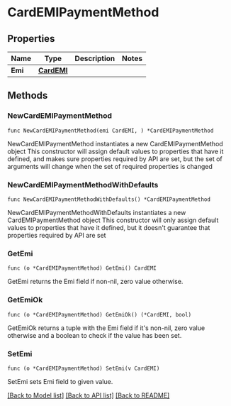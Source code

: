 # CardEMIPaymentMethod

## Properties

Name | Type | Description | Notes
------------ | ------------- | ------------- | -------------
**Emi** | [**CardEMI**](CardEMI.md) |  | 

## Methods

### NewCardEMIPaymentMethod

`func NewCardEMIPaymentMethod(emi CardEMI, ) *CardEMIPaymentMethod`

NewCardEMIPaymentMethod instantiates a new CardEMIPaymentMethod object
This constructor will assign default values to properties that have it defined,
and makes sure properties required by API are set, but the set of arguments
will change when the set of required properties is changed

### NewCardEMIPaymentMethodWithDefaults

`func NewCardEMIPaymentMethodWithDefaults() *CardEMIPaymentMethod`

NewCardEMIPaymentMethodWithDefaults instantiates a new CardEMIPaymentMethod object
This constructor will only assign default values to properties that have it defined,
but it doesn't guarantee that properties required by API are set

### GetEmi

`func (o *CardEMIPaymentMethod) GetEmi() CardEMI`

GetEmi returns the Emi field if non-nil, zero value otherwise.

### GetEmiOk

`func (o *CardEMIPaymentMethod) GetEmiOk() (*CardEMI, bool)`

GetEmiOk returns a tuple with the Emi field if it's non-nil, zero value otherwise
and a boolean to check if the value has been set.

### SetEmi

`func (o *CardEMIPaymentMethod) SetEmi(v CardEMI)`

SetEmi sets Emi field to given value.



[[Back to Model list]](../README.md#documentation-for-models) [[Back to API list]](../README.md#documentation-for-api-endpoints) [[Back to README]](../README.md)


